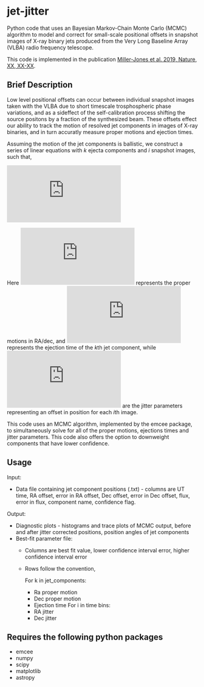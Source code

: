 # jet-jitter
Python code that uses an Bayesian Markov-Chain Monte Carlo (MCMC) algorithm to model and correct for small-scale positional offsets in snapshot images of X-ray binary jets produced from the Very Long Baseline Array (VLBA) radio frequency telescope.

This code is implemented in the publication [Miller-Jones et al. 2019, Nature, XX, XX-XX]().

## Brief Description
Low level positional offsets can occur between individual snapshot images taken with the VLBA due to short timescale trosphospheric phase variations, and as a sideffect of the self-calibration process shifting the source positons by a fraction of the synthesized beam. These offsets effect our ability to track the motion of resolved jet components in images of X-ray binaries, and in turn accuratly measure proper motions and ejection times.

Assuming the motion of the jet components is ballistic, we construct a series of linear equations with *k* ejecta components and *i* snapshot images, such that,

![equation](https://latex.codecogs.com/gif.latex?%5Cbegin%7Balign%7D%5Cnonumber%20%7B%5Crm%20RA%7D_%7Bik%7D%26%3D%5Cmu_%7B%7B%5Crm%20ra%7D%2Ck%7D%28t_i-t_%7B%7B%5Crm%20ej%7D%2Ck%7D%29&plus;J_%7B%7B%5Crm%20ra%7D%2Ci%7D%2C%5C%5C%5Cnonumber%20%26%5C%2C%5C%2C%5C%2C%5C%2C%5C%2C%5C%2C%5C%2C%5C%2C%5C%2C%5C%2C%5C%2C%5C%2C%5C%2C%5C%2C%5C%2C%5C%2C%5C%2C%5C%2C%5C%2C%5C%2C%7B%5Crm%20and%7D%5C%5C%5Cnonumber%20%7B%5Crm%20Dec%7D_%7Bik%7D%26%3D%5Cmu_%7B%7B%5Crm%20dec%7D%2Ck%7D%28t_i-t_%7B%7B%5Crm%20ej%7D%2Ck%7D%29&plus;J_%7B%7B%5Crm%20dec%7D%2Ci%7D.%5C%5C%5Cnonumber%20%5Cend%7Balign%7D)

Here ![equation](https://latex.codecogs.com/gif.latex?%5Cmu_%7B%7B%5Crm%20ra/dec%7D%2Ck%7D) represents the proper motions in RA/dec, and ![equation](https://latex.codecogs.com/gif.latex?t_%7B%7B%5Crm%20ej%7D%2Ck%7D) represents the ejection time of the *k*th jet component, while ![equation](https://latex.codecogs.com/gif.latex?J_%7B%7B%5Crm%20ra/dec%7D%2Ci%7D) are the jitter parameters representing an offset in position for each *i*th image.

This code uses an MCMC algorithm, implemented by the emcee package, to simultaneously solve for all of the proper motions, ejections times and jitter parameters. This code also offers the option to downweight components that have lower confidence.

## Usage
Input: 
* Data file containing jet component positions (.txt) - columns are UT time, RA offset, error in RA offset, Dec offset, error in Dec offset, flux, error in flux, component name, confidence flag.

Output:
* Diagnostic plots - histograms and trace plots of MCMC output, before and after jitter corrected positions, position angles of jet components
* Best-fit parameter file:
  * Columns are best fit value, lower confidence interval error, higher confidence interval error
  * Rows follow the convention,
    
    For k in jet_components:
      * Ra proper motion
      * Dec proper motion
      * Ejection time
    For i in time bins:
      * RA jitter
      * Dec jitter

## Requires the following python packages
* emcee
* numpy
* scipy
* matplotlib
* astropy
